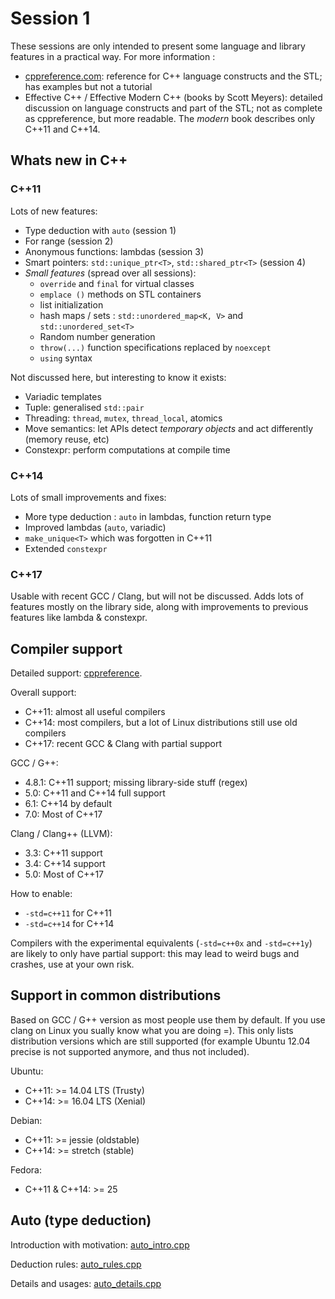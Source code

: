 # Session 1

These sessions are only intended to present some language and library features in a practical way.
For more information :
* [cppreference.com](http://en.cppreference.com): reference for C++ language constructs and the STL; has examples but not a tutorial
* Effective C++ / Effective Modern C++ (books by Scott Meyers): detailed discussion on language constructs and part of the STL; not as complete as cppreference, but more readable. The _modern_ book describes only C++11 and C++14.

## Whats new in C++

### C++11

Lots of new features:
* Type deduction with `auto` (session 1)
* For range (session 2)
* Anonymous functions: lambdas (session 3)
* Smart pointers: `std::unique_ptr<T>`, `std::shared_ptr<T>` (session 4)
* _Small features_ (spread over all sessions):
	* `override` and `final` for virtual classes
	* `emplace ()` methods on STL containers
	* list initialization
	* hash maps / sets : `std::unordered_map<K, V>` and `std::unordered_set<T>`
	* Random number generation
	* `throw(...)` function specifications replaced by `noexcept`
	* `using` syntax

Not discussed here, but interesting to know it exists:
* Variadic templates
* Tuple: generalised `std::pair`
* Threading: `thread`, `mutex`, `thread_local`, atomics
* Move semantics: let APIs detect _temporary objects_ and act differently (memory reuse, etc)
* Constexpr: perform computations at compile time

### C++14

Lots of small improvements and fixes:
* More type deduction : `auto` in lambdas, function return type
* Improved lambdas (`auto`, variadic)
* `make_unique<T>` which was forgotten in C++11
* Extended `constexpr`

### C++17

Usable with recent GCC / Clang, but will not be discussed.
Adds lots of features mostly on the library side, along with improvements to previous features like lambda & constexpr.

## Compiler support

Detailed support: [cppreference](http://en.cppreference.com/w/cpp/compiler_support).

Overall support:
* C++11: almost all useful compilers
* C++14: most compilers, but a lot of Linux distributions still use old compilers
* C++17: recent GCC & Clang with partial support

GCC / G++:
* 4.8.1: C++11 support; missing library-side stuff (regex)
* 5.0: C++11 and C++14 full support
* 6.1: C++14 by default
* 7.0: Most of C++17

Clang / Clang++ (LLVM):
* 3.3: C++11 support
* 3.4: C++14 support
* 5.0: Most of C++17

How to enable:
* `-std=c++11` for C++11
* `-std=c++14` for C++14

Compilers with the experimental equivalents (`-std=c++0x` and `-std=c++1y`) are likely to only have partial support: this may lead to weird bugs and crashes, use at your own risk.

## Support in common distributions

Based on GCC / G++ version as most people use them by default.
If you use clang on Linux you sually know what you are doing =).
This only lists distribution versions which are still supported (for example Ubuntu 12.04 precise is not supported anymore, and thus not included).

Ubuntu:
* C++11: >= 14.04 LTS (Trusty)
* C++14: >= 16.04 LTS (Xenial)

Debian:
* C++11: >= jessie (oldstable)
* C++14: >= stretch (stable)

Fedora:
* C++11 & C++14: >= 25

## Auto (type deduction)

Introduction with motivation: [auto_intro.cpp](auto_intro.cpp)

Deduction rules: [auto_rules.cpp](auto_rules.cpp)

Details and usages: [auto_details.cpp](auto_details.cpp)

